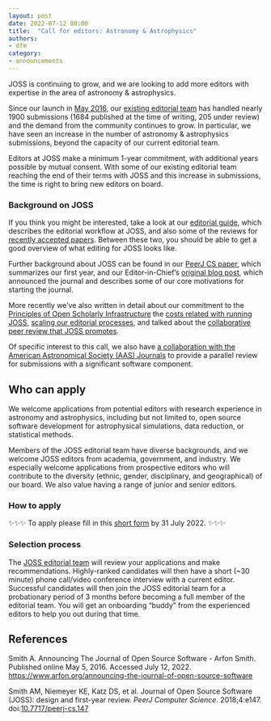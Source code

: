 ```yaml
---
layout: post
date: 2022-07-12 00:00
title:  "Call for editors: Astronomy & Astrophysics"
authors:
- dfm
category:
- announcements
---
```


JOSS is continuing to grow, and we are looking to add more editors with expertise in the area of astronomy & astrophysics.

Since our launch in [May 2016](https://www.arfon.org/announcing-the-journal-of-open-source-software), our [existing editorial team](http://joss.theoj.org/about#editorial_board) has handled nearly 1900 submissions (1684 published at the time of writing, 205 under review) and the demand from the community continues to grow. In particular, we have seen an increase in the number of astronomy & astrophysics submissions, beyond the capacity of our current editorial team.

Editors at JOSS make a minimum 1-year commitment, with additional years possible by mutual consent. With some of our existing editorial team reaching the end of their terms with JOSS and this increase in submissions, the time is right to bring new editors on board.

### Background on JOSS

If you think you might be interested, take a look at our [editorial guide](https://joss.readthedocs.io/en/latest/editing.html), which describes the editorial workflow at JOSS, and also some of the reviews for [recently accepted papers](https://github.com/openjournals/joss-reviews/issues?utf8=✓&q=is%3Aclosed+label%3Aaccepted+). Between these two, you should be able to get a good overview of what editing for JOSS looks like.

Further background about JOSS can be found in our [PeerJ CS paper](https://doi.org/10.7717/peerj-cs.147), which summarizes our first year, and our Editor-in-Chief’s [original blog post](https://www.arfon.org/announcing-the-journal-of-open-source-software), which announced the journal and describes some of our core motivations for starting the journal.

More recently we’ve also written in detail about our commitment to the [Principles of Open Scholarly Infrastructure](https://blog.joss.theoj.org/2021/02/JOSS-POSI) the [costs related with running JOSS](https://blog.joss.theoj.org/2019/06/cost-models-for-running-an-online-open-journal), [scaling our editorial processes](https://blog.joss.theoj.org/2019/07/scaling), and talked about the [collaborative peer review that JOSS promotes](https://www.youtube.com/watch?v=niRiyaErqwQ).

Of specific interest to this call, we also have [a collaboration with the American Astronomical Society (AAS) Journals](https://blog.joss.theoj.org/2018/12/a-new-collaboration-with-aas-publishing) to provide a parallel review for submissions with a significant software component.

## Who can apply

We welcome applications from potential editors with research experience in astronomy and astrophysics, including but not limited to, open source software development for astrophysical simulations, data reduction, or statistical methods.

Members of the JOSS editorial team have diverse backgrounds, and we welcome JOSS editors from academia, government, and industry. We especially welcome applications from prospective editors who will contribute to the diversity (ethnic, gender, disciplinary, and geographical) of our board. We also value having a range of junior and senior editors.

### How to apply

✨✨✨ To apply please fill in this [short form](https://forms.gle/Zjz8HuPJRGQFVurW9) by 31 July 2022. ✨✨✨

### Selection process

The [JOSS editorial team](http://joss.theoj.org/about#editorial_board) will review your applications and make recommendations. Highly-ranked candidates will then have a short (~30 minute) phone call/video conference interview with a current editor. Successful candidates will then join the JOSS editorial team for a probationary period of 3 months before becoming a full member of the editorial team. You will get an onboarding “buddy” from the experienced editors to help you out during that time.

## References

Smith A. Announcing The Journal of Open Source Software - Arfon Smith. Published online May 5, 2016. Accessed July 12, 2022. <a href="https://www.arfon.org/announcing-the-journal-of-open-source-software">https://www.arfon.org/announcing-the-journal-of-open-source-software</a>

Smith AM, Niemeyer KE, Katz DS, et al. Journal of Open Source Software (JOSS): design and first-year review. <i>PeerJ Computer Science</i>. 2018;4:e147. doi:<a href="https://doi.org/10.7717/peerj-cs.147">10.7717/peerj-cs.147</a>
